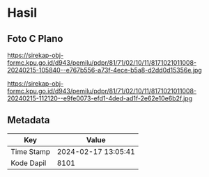 # Hasil

## Foto C Plano

https://sirekap-obj-formc.kpu.go.id/d943/pemilu/pdpr/81/71/02/10/11/8171021011008-20240215-105840--e767b556-a73f-4ece-b5a8-d2dd0d15356e.jpg

https://sirekap-obj-formc.kpu.go.id/d943/pemilu/pdpr/81/71/02/10/11/8171021011008-20240215-112120--e9fe0073-efd1-4ded-ad1f-2e62e10e6b2f.jpg


## Metadata

| Key        | Value               |
| ---------- | ------------------- |
| Time Stamp | 2024-02-17 13:05:41 |
| Kode Dapil | 8101                |




